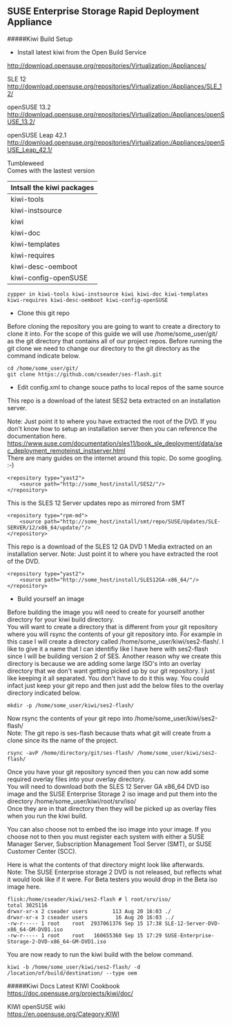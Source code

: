 SUSE Enterprise Storage Rapid Deployment Appliance
--------------------------------------------------

#####Kiwi Build Setup 
- Install latest kiwi from the Open Build Service

http://download.opensuse.org/repositories/Virtualization:/Appliances/

SLE 12  
http://download.opensuse.org/repositories/Virtualization:/Appliances/SLE_12/

openSUSE 13.2  
http://download.opensuse.org/repositories/Virtualization:/Appliances/openSUSE_13.2/

openSUSE Leap 42.1  
http://download.opensuse.org/repositories/Virtualization:/Appliances/openSUSE_Leap_42.1/

Tumbleweed  
Comes with the lastest version

|Intsall the kiwi packages |
|---------------------------|
|kiwi-tools|
|kiwi-instsource|
|kiwi|
|kiwi-doc|
|kiwi-templates|
|kiwi-requires|
|kiwi-desc-oemboot|
|kiwi-config-openSUSE|
```
zypper in kiwi-tools kiwi-instsource kiwi kiwi-doc kiwi-templates kiwi-requires kiwi-desc-oemboot kiwi-config-openSUSE
```

- Clone this git repo  
 
Before cloning the repository you are going to want to create a directory to clone it into. For the scope of this guide we will use /home/some_user/git/ as the git directory that contains all of our project repos. Before running the git clone we need to change our directory to the git directory as the command indicate below.  
```
cd /home/some_user/git/
git clone https://github.com/cseader/ses-flash.git
```

- Edit config.xml to change souce paths to local repos of the same source

This repo is a download of the latest SES2 beta extracted on an installation server.   

Note: Just point it to where you have extracted the root of the DVD. 
If you don't know how to setup an installation server then you can reference the documentation here.  
https://www.suse.com/documentation/sles11/book_sle_deployment/data/sec_deployment_remoteinst_instserver.html  
There are many guides on the internet around this topic. Do some googling. :-)  
```
<repository type="yast2">
    <source path="http://some_host/install/SES2/"/>
</repository>
```

This is the SLES 12 Server updates repo as mirrored from SMT  
```
<repository type="rpm-md">
    <source path="http://some_host/install/smt/repo/SUSE/Updates/SLE-SERVER/12/x86_64/update/"/>
</repository>
```

This repo is a download of the SLES 12 GA DVD 1 Media extracted on an installation server.
Note: Just point it to where you have extracted the root of the DVD.  
```
<repository type="yast2">
    <source path="http://some_host/install/SLES12GA-x86_64/"/>
</repository>
```

- Build yourself an image

Before building the image you will need to create for yourself another directory for your kiwi build directory.  
You will want to create a directory that is different from your git repository where you will rsync the contents of your git repository into. For example in this case I will create a directory called /home/some_user/kiwi/ses2-flash/. I like to give it a name that I can identifiy like I have here with ses2-flash since I will be building version 2 of SES. Another reason why we create this directory is because we are adding some large ISO's into an overlay directory that we don't want getting picked up by our git repository. I just like keeping it all separated. You don't have to do it this way. You could infact just keep your git repo and then just add the below files to the overlay directory indicated below.  
```
mkdir -p /home/some_user/kiwi/ses2-flash/
```
Now rsync the contents of your git repo into /home/some_user/kiwi/ses2-flash/  
Note: The git repo is ses-flash because thats what git will create from a clone since its the name of the project.  
```
rsync -avP /home/directory/git/ses-flash/ /home/some_user/kiwi/ses2-flash/
```
Once you have your git repository synced then you can now add some required overlay files into your overlay directory.  
You will need to download both the SLES 12 Server GA x86_64 DVD iso image and the SUSE Enterprise Storage 2 iso image and put them into the directory /home/some_user/kiwi/root/srv/iso/  
Once they are in that directory then they will be picked up as overlay files when you run the kiwi build.  

You can also choose not to embed the iso image into your image. If you choose not to then you must register each system with either a SUSE Manager Server, Subscription Management Tool Server (SMT), or SUSE Customer Center (SCC).  

Here is what the contents of that directory might look like afterwards.  
Note: The SUSE Enterprise storage 2 DVD is not released, but reflects what it would look like if it were. For Beta testers you would drop in the Beta iso image here.  
```
flisk:/home/cseader/kiwi/ses2-flash # l root/srv/iso/
total 3025116
drwxr-xr-x 2 cseader users        113 Aug 20 16:03 ./
drwxr-xr-x 3 cseader users         16 Aug 20 16:03 ../
-rw-r----- 1 root    root  2937061376 Sep 15 17:38 SLE-12-Server-DVD-x86_64-GM-DVD1.iso
-rw-r----- 1 root    root   160655360 Sep 15 17:29 SUSE-Enterprise-Storage-2-DVD-x86_64-GM-DVD1.iso
```

You are now ready to run the kiwi build with the below command.  
```
kiwi -b /home/some_user/kiwi/ses2-flash/ -d /location/of/build/destination/ --type oem
```

#####Kiwi Docs
Latest KIWI Cookbook  
https://doc.opensuse.org/projects/kiwi/doc/

KIWI openSUSE wiki  
https://en.opensuse.org/Category:KIWI
